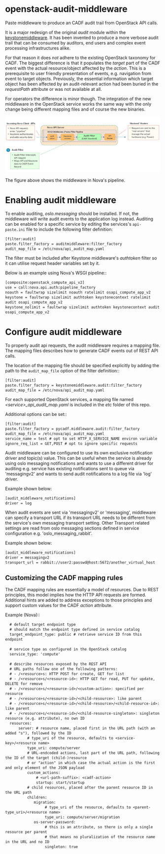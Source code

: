 # openstack-audit-middleware
Paste middleware to produce an CADF audit trail from OpenStack API calls.

It is a major redesign of the original _audit_ module within the [keystonemiddleware](https://github.com/openstack/keystonemiddleware). It has been invented to produce a more
verbose audit trail that can be consumed by auditors, end users and complex event processing infrastructures alike.

For that reason it does _not_ adhere to the existing OpenStack taxonomy for CADF. The biggest difference is that it populates
the _target_ part of the CADF event with the actual resource/object affected by the _action_. This is a prerequisite
to user friendly presentation of events, e.g. navigation from event to target objects. Previously, the essential information which target object has been affected by an audit-relevant action had been buried in the _requestPath_ attribute or was
not available at all.

For operators the difference is minor though. The integration of the new middleware in the OpenStack service works the same way with the only change being different mapping files and of course the new binaries.  

![Nova pipeline with audit middleware](./doc/source/images/audit.png)

The figure above shows the middleware in Nova's pipeline.

Enabling audit middleware
=========================
To enable auditing, _oslo.messaging_ should be installed. If not, the middleware
will write audit events to the application log instead. Auditing can be enabled for a specific
service by editing the services's `api-paste.ini` file to include the following
filter definition:

```
[filter:audit]
paste.filter_factory = auditmiddleware:filter_factory
audit_map_file = /etc/nova/api_audit_map.yaml
```

The filter must be included after Keystone middleware's *authtoken* filter so it can utilise request header variables set by it.

Below is an example using Nova's WSGI pipeline::

```
[composite:openstack_compute_api_v2]
use = call:nova.api.auth:pipeline_factory
noauth = faultwrap sizelimit noauth ratelimit osapi_compute_app_v2
keystone = faultwrap sizelimit authtoken keystonecontext ratelimit audit osapi_compute_app_v2
keystone_nolimit = faultwrap sizelimit authtoken keystonecontext audit osapi_compute_app_v2
```

Configure audit middleware
==========================
To properly audit api requests, the audit middleware requires a mapping
file. The mapping files describes how to generate CADF events out of REST API calls.
 
The location of the mapping file should be specified explicitly by adding the
path to the `audit_map_file` option of the filter definition::

```
[filter:audit]
paste.filter_factory = keystonemiddleware.audit:filter_factory
audit_map_file = /etc/nova/api_audit_map.yaml
```

For each supported OpenStack services, a mapping file named
_\<service\>\_api\_audit\_map.yaml_ is included in the _etc_ folder of this repo.

Additional options can be set::

```
[filter:audit]
paste.filter_factory = pycadf.middleware.audit:filter_factory
audit_map_file = /etc/nova/api_audit_map.yaml
service_name = test # opt to set HTTP_X_SERVICE_NAME environ variable
ignore_req_list = GET,POST # opt to ignore specific requests
```

Audit middleware can be configured to use its own exclusive notification driver
and topic(s) value. This can be useful when the service is already using oslo
messaging notifications and wants to use a different driver for auditing e.g.
service has existing notifications sent to queue via 'messagingv2' and wants to
send audit notifications to a log file via 'log' driver.

Example shown below:

```
[audit_middleware_notifications]
driver = log
```

When audit events are sent via 'messagingv2' or 'messaging', middleware can
specify a transport URL if its transport URL needs to be different from the
service's own messaging transport setting. Other Transport related settings are
read from oslo messaging sections defined in service configuration e.g.
'oslo_messaging_rabbit'.

Example shown below:
```
[audit_middleware_notifications]
driver = messagingv2
transport_url = rabbit://user2:passwd@host:5672/another_virtual_host
```

Customizing the CADF mapping rules
----------------------------------

The CADF mapping rules are essentially a model of resources. Due to REST principles, this model implies how the HTTP API
requests are formed. Additional hints are added to address exceptions to those principles and support custom values
for the CADF *action* attribute.

Example (Nova)::
```
  # default target endpoint type
  # should match the endpoint type defined in service catalog
  target_endpoint_type: public # retrieve service ID from this endpoint

  # service type as configured in the OpenStack catalog
  service_type: 'compute'
   
  # describe resources exposed by the REST API
  # URL paths follow one of the following patterns:
  # - /<resource>s: HTTP POST for create, GET for list
  # - /<resource>s/<resource-id>: HTTP GET for read, PUT for update, DELETE for remove
  # - /<resource>s/<resource-id>/<custom-action>: specified per resource
  # - /<resource>s/<resource-id>/<child-resource>: like parent
  # - /<resource>s/<resource-id>/<child-resource>/<child-resource-id>: like parent
  # - /<resource>s/<resource-id>/<child-resource-singleton>: singleton resource (e.g. attribute), no own ID
  resources:
      server: # resource name, placed first in the URL path (with an added "s"), followed by the ID
          # type_uri of the resource, defaults to <service-key>/<resource name>
          type_uri: compute/server
          # URL-endcoded actions, last part of the URL path, following the ID of the target (child-)resource
          # or "action" in which case the actual action is the first and only element of the JSON payload
          custom_actions:
              # <url-path-suffix>: <cadf-action>
              startup: start/startup
          # child resources, placed after the parent resource ID in the URL path
          children:
             migration:
                  # type_uri of the resource, defaults to <parent-type_uri>/<resource name>
                  type_uri: compute/server/migration
             os-server-password:
                  # this is an attribute, so there is only a single resource per parent
                  # that means no pluralization of the resource name in the URL and no ID
                  singleton: true
```
